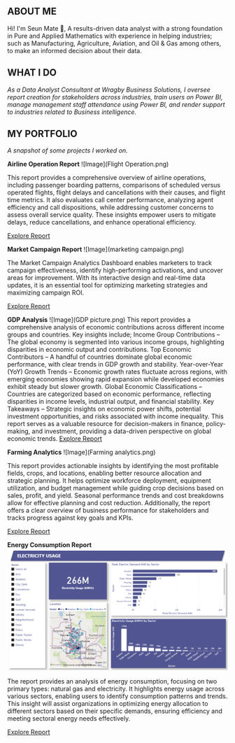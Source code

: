 ## ABOUT ME

Hi! I'm Seun Mate 🙂, A results-driven data analyst with a strong foundation in Pure and Applied Mathematics with experience in helping industries; such as Manufacturing, Agriculture, Aviation, and Oil & Gas among others, to make an informed decision about their data.

## WHAT I DO

*As a Data Analyst Consultant at Wragby Business Solutions, I oversee report creation for stakeholders across industries, train users on Power BI, manage management staff attendance using Power BI, and render support to industries related to Business intelligence.*

## MY PORTFOLIO

*A snapshot of some projects I worked on.*

**Airline Operation Report**
![Image](Flight Operation.png)

This report provides a comprehensive overview of airline operations, including passenger boarding patterns, comparisons of scheduled versus operated flights, flight delays and cancellations with their causes, and flight time metrics. It also evaluates call center performance, analyzing agent efficiency and call dispositions, while addressing customer concerns to assess overall service quality. These insights empower users to mitigate delays, reduce cancellations, and enhance operational efficiency.

[Explore Report](https://app.powerbi.com/view?r=eyJrIjoiOWQ3MTI3M2YtNDMwNy00OWM1LTk4NDItYWQxMTYxNDU5ODAzIiwidCI6IjcwODU3MjViLWYwMWQtNGQwMi1hZDFjLWIxYThhNmY0NDEwNiIsImMiOjh9)

**Market Campaign Report**
![Image](marketing campaign.png)

The Market Campaign Analytics Dashboard enables marketers to track campaign effectiveness, identify high-performing activations, and uncover areas for improvement. With its interactive design and real-time data updates, it is an essential tool for optimizing marketing strategies and maximizing campaign ROI.

[Explore Report](https://app.fabric.microsoft.com/view?r=eyJrIjoiOWNjMTIwMTctYWVjYy00NWMyLWI2OGItMzkzNmY0ZmY2YTc3IiwidCI6IjcwODU3MjViLWYwMWQtNGQwMi1hZDFjLWIxYThhNmY0NDEwNiIsImMiOjh9)

**GDP Analysis**
![Image](GDP picture.png)
This report provides a comprehensive analysis of economic contributions across different income groups and countries. Key insights include; Income Group Contributions – The global economy is segmented into various income groups, highlighting disparities in economic output and contributions.
Top Economic Contributors – A handful of countries dominate global economic performance, with clear trends in GDP growth and stability.
Year-over-Year (YoY) Growth Trends – Economic growth rates fluctuate across regions, with emerging economies showing rapid expansion while developed economies exhibit steady but slower growth.
Global Economic Classifications – Countries are categorized based on economic performance, reflecting disparities in income levels, industrial output, and financial stability.
Key Takeaways – Strategic insights on economic power shifts, potential investment opportunities, and risks associated with income inequality.
This report serves as a valuable resource for decision-makers in finance, policy-making, and investment, providing a data-driven perspective on global economic trends.
[Explore Report](https://app.powerbi.com/view?r=eyJrIjoiNjhmMTk2MGMtZjljZi00YWQ3LTkzNTktNzZjZDc3NmM2ODVjIiwidCI6IjcwODU3MjViLWYwMWQtNGQwMi1hZDFjLWIxYThhNmY0NDEwNiIsImMiOjh9)

**Farming Analytics**
![Image](Farming analytics.png)

This report provides actionable insights by identifying the most profitable fields, crops, and locations, enabling better resource allocation and strategic planning. It helps optimize workforce deployment, equipment utilization, and budget management while guiding crop decisions based on sales, profit, and yield. Seasonal performance trends and cost breakdowns allow for effective planning and cost reduction. Additionally, the report offers a clear overview of business performance for stakeholders and tracks progress against key goals and KPIs.


[Explore Report](https://app.powerbi.com/view?r=eyJrIjoiYmQ3MDg4N2EtMWNkZS00ODMzLThlMjktNjc3YWJiYzI4ZTlmIiwidCI6IjcwODU3MjViLWYwMWQtNGQwMi1hZDFjLWIxYThhNmY0NDEwNiIsImMiOjh9)

**Energy Consumption Report**
![Image](Electricity.png.png)

The report provides an analysis of energy consumption, focusing on two primary types: natural gas and electricity. It highlights energy usage across various sectors, enabling users to identify consumption patterns and trends. This insight will assist organizations in optimizing energy allocation to different sectors based on their specific demands, ensuring efficiency and meeting sectoral energy needs effectively.

[Explore Report](https://app.powerbi.com/view?r=eyJrIjoiYzVlNzdjMWYtZTNiNC00MThmLTk0NDAtOTc2MDZmMGE0MTRmIiwidCI6IjcwODU3MjViLWYwMWQtNGQwMi1hZDFjLWIxYThhNmY0NDEwNiIsImMiOjh9)

